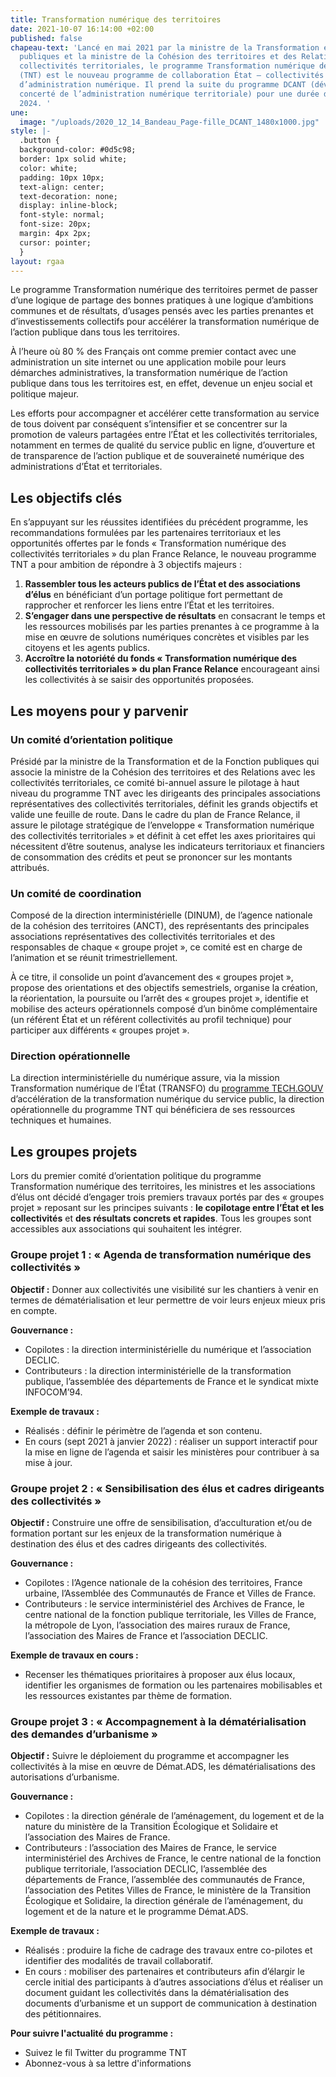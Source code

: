 ```yaml
---
title: Transformation numérique des territoires
date: 2021-10-07 16:14:00 +02:00
published: false
chapeau-text: 'Lancé en mai 2021 par la ministre de la Transformation et de la Fonction
  publiques et la ministre de la Cohésion des territoires et des Relations avec les
  collectivités territoriales, le programme Transformation numérique des territoires
  (TNT) est le nouveau programme de collaboration État – collectivités en matière
  d’administration numérique. Il prend la suite du programme DCANT (développement
  concerté de l’administration numérique territoriale) pour une durée de 3 ans, jusqu''en
  2024. '
une:
  image: "/uploads/2020_12_14_Bandeau_Page-fille_DCANT_1480x1000.jpg"
style: |-
  .button {
  background-color: #0d5c98;
  border: 1px solid white;
  color: white;
  padding: 10px 10px;
  text-align: center;
  text-decoration: none;
  display: inline-block;
  font-style: normal;
  font-size: 20px;
  margin: 4px 2px;
  cursor: pointer;
  }
layout: rgaa
---
```


Le programme Transformation numérique des territoires permet de passer d’une logique de partage des bonnes pratiques à une logique d’ambitions communes et de résultats, d’usages pensés avec les parties prenantes et d’investissements collectifs pour
accélérer la transformation numérique de l’action publique dans tous les territoires.

À l’heure où 80 % des Français ont comme premier contact avec une administration un site internet ou une application mobile pour leurs démarches administratives, la transformation numérique de l’action publique dans tous les territoires est, en
effet, devenue un enjeu social et politique majeur. 

Les efforts pour accompagner et accélérer cette transformation au service de tous doivent par conséquent s’intensifier et se concentrer sur la promotion de valeurs partagées entre l’État et les collectivités territoriales, notamment en termes de qualité du service public en ligne, d’ouverture et de transparence de l’action publique et de souveraineté numérique des administrations d’État et territoriales.

## Les objectifs clés
En s’appuyant sur les réussites identifiées du précédent programme, les recommandations formulées par les partenaires territoriaux et les opportunités offertes par le fonds « Transformation numérique des collectivités territoriales » du plan France Relance, le nouveau programme TNT a pour ambition de répondre à 3 objectifs majeurs :
1. **Rassembler tous les acteurs publics de l’État et des associations d’élus** en bénéficiant d’un portage politique fort permettant de rapprocher et renforcer les liens entre l’État et les territoires.
2. **S’engager dans une perspective de résultats** en consacrant le temps et les ressources mobilisés par les parties prenantes à ce programme à la mise en œuvre de solutions numériques concrètes et visibles par les citoyens et les agents publics.
3. **Accroître la notoriété du fonds « Transformation numérique des collectivités
territoriales » du plan France Relance** encourageant ainsi les collectivités à se saisir des opportunités proposées.

## Les moyens pour y parvenir
### Un comité d’orientation politique 
Présidé par la ministre de la Transformation et de la Fonction publiques qui associe la ministre de la Cohésion des territoires et des Relations avec les collectivités
territoriales, ce comité bi-annuel assure le pilotage à haut niveau du programme TNT avec les dirigeants des principales associations représentatives des collectivités territoriales, définit les grands objectifs et valide une feuille de route.
Dans le cadre du plan de France Relance, il assure le pilotage stratégique de l’enveloppe « Transformation numérique des collectivités territoriales » et définit
à cet effet les axes prioritaires qui nécessitent d’être soutenus, analyse les indicateurs territoriaux et financiers de consommation des crédits et peut se prononcer sur les montants attribués.

### Un comité de coordination
Composé de la direction interministérielle (DINUM), de l’agence nationale de la cohésion des territoires (ANCT), des représentants des principales associations représentatives des collectivités territoriales et des responsables de chaque « groupe projet », ce comité est en charge de l’animation et se réunit trimestriellement.

À ce titre, il consolide un point d’avancement des « groupes projet », propose des orientations et des objectifs semestriels, organise la création, la réorientation,
la poursuite ou l’arrêt des « groupes projet », identifie et mobilise des acteurs opérationnels composé d’un binôme complémentaire (un référent État et un référent collectivités au profil technique) pour participer aux différents « groupes projet ».

### Direction opérationnelle
La direction interministérielle du numérique assure, via la mission Transformation numérique de l’État (TRANSFO) du [programme TECH.GOUV](https://www.numerique.gouv.fr/publications/tech-gouv-strategie-et-feuille-de-route-2019-2021/) d’accélération de la transformation numérique du service public, la direction opérationnelle du programme TNT qui bénéficiera de ses ressources techniques et humaines.


## Les groupes projets
Lors du premier comité d’orientation politique du programme Transformation numérique des territoires, les ministres et les associations d’élus ont décidé d’engager trois premiers travaux portés par des « groupes projet » reposant sur les principes suivants : **le copilotage entre l’État et les collectivités** et **des résultats
concrets et rapides**. Tous les groupes sont accessibles aux associations qui souhaitent les intégrer.

### Groupe projet 1 : « Agenda de transformation numérique des collectivités »
**Objectif :**
Donner aux collectivités une visibilité sur les chantiers à venir en termes
de dématérialisation et leur permettre de voir leurs enjeux mieux pris en compte.

**Gouvernance :**
* Copilotes : la direction interministérielle du numérique et l’association DECLIC.
* Contributeurs : la direction interministérielle de la transformation publique,
l’assemblée des départements de France et le syndicat mixte INFOCOM’94.

**Exemple de travaux :**
* Réalisés : définir le périmètre de l’agenda et son contenu.
* En cours (sept 2021 à janvier 2022) : réaliser un support interactif pour la mise en ligne de l’agenda et saisir les ministères pour contribuer à sa mise à jour.

### Groupe projet 2 : « Sensibilisation des élus et cadres dirigeants des collectivités »
**Objectif :**
Construire une offre de sensibilisation, d’acculturation et/ou de formation portant
sur les enjeux de la transformation numérique à destination des élus et des cadres
dirigeants des collectivités.

**Gouvernance :**
* Copilotes : l’Agence nationale de la cohésion des territoires, France urbaine, l’Assemblée des Communautés de France et Villes de France.
* Contributeurs : le service interministériel des Archives de France, le centre national de la fonction publique territoriale, les Villes de France, la métropole de Lyon, l’association des maires ruraux de France, l’association des Maires de France et l’association DECLIC.

**Exemple de travaux en cours :**
* Recenser les thématiques prioritaires à proposer aux élus locaux, identifier les organismes de formation ou les partenaires mobilisables et les ressources existantes par thème de formation.

### Groupe projet 3 : « Accompagnement à la dématérialisation des demandes d’urbanisme »
**Objectif :**
Suivre le déploiement du programme et accompagner les collectivités à la mise en œuvre de Démat.ADS, les dématérialisations des autorisations d’urbanisme.

**Gouvernance :**
* Copilotes : la direction générale de l’aménagement, du logement et de la nature
du ministère de la Transition Écologique et Solidaire et l’association des Maires de France.
* Contributeurs : l’association des Maires de France, le service interministériel des Archives de France, le centre national de la fonction publique territoriale, l’association DECLIC, l’assemblée des départements de France, l’assemblée des communautés de France, l’association des Petites Villes de France, le ministère de la Transition Écologique et Solidaire, la direction générale de l’aménagement, du logement et de la nature et le programme Démat.ADS.

**Exemple de travaux :**
* Réalisés : produire la fiche de cadrage des travaux entre co-pilotes et identifier
des modalités de travail collaboratif.
* En cours : mobiliser des partenaires et contributeurs afin d’élargir le cercle initial des participants à d’autres associations d’élus et réaliser un document guidant les collectivités dans la dématérialisation des documents d’urbanisme et un support de communication à destination des pétitionnaires.

**Pour suivre l'actualité du programme :**
* Suivez le fil Twitter du programme TNT
* Abonnez-vous à sa lettre d'informations